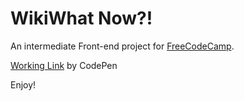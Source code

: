 # WikiWhat Now?!

An intermediate Front-end project for [FreeCodeCamp](https://www.freecodecamp.org/challenges/build-a-wikipedia-viewer).

[Working Link](https://codepen.io/thisiswhale/full/XVvvpZ) by CodePen

Enjoy!
